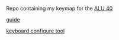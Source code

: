 Repo containing my keymap for the [ALU 40](https://huibenlab.com/products/alu40-keyboard)

[guide](https://docs.google.com/document/d/1VrAR7LBxWlqBlvYK_nyBICnxqGCwEAk5DvoHabuNcNI/edit?pli=1#heading=h.5ylc41ptpjge)

[keyboard configure tool](https://nickcoutsos.github.io/keymap-editor/)
